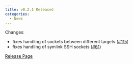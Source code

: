 ```yaml
---
title: v0.2.1 Released
categories:
  - News
---
```


Changes:

- fixes handling of sockets between different targets ([#115](https://github.com/earthly/earthly/issues/115))
- fixes handling of symlink SSH sockets ([#61](https://github.com/earthly/earthly/issues/61))

[Release Page](https://github.com/earthly/earthly/releases/tag/v0.2.1)

